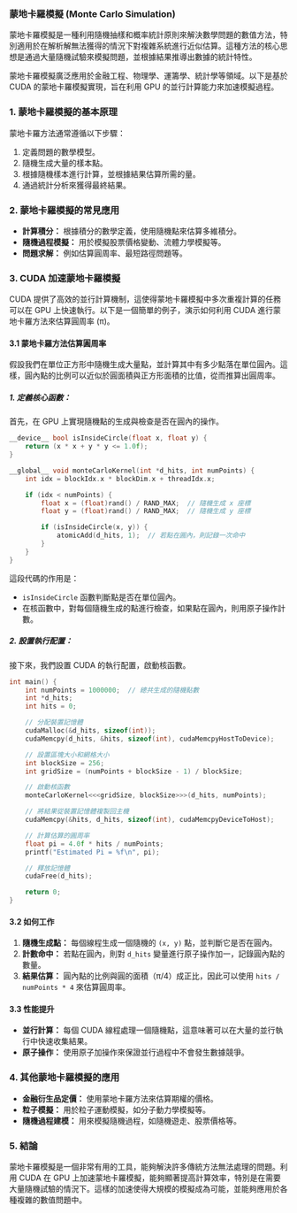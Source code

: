 ### 蒙地卡羅模擬 (Monte Carlo Simulation)

蒙地卡羅模擬是一種利用隨機抽樣和概率統計原則來解決數學問題的數值方法，特別適用於在解析解無法獲得的情況下對複雜系統進行近似估算。這種方法的核心思想是通過大量隨機試驗來模擬問題，並根據結果推導出數據的統計特性。

蒙地卡羅模擬廣泛應用於金融工程、物理學、運籌學、統計學等領域。以下是基於 CUDA 的蒙地卡羅模擬實現，旨在利用 GPU 的並行計算能力來加速模擬過程。

### 1. **蒙地卡羅模擬的基本原理**
蒙地卡羅方法通常遵循以下步驟：
1. 定義問題的數學模型。
2. 隨機生成大量的樣本點。
3. 根據隨機樣本進行計算，並根據結果估算所需的量。
4. 通過統計分析來獲得最終結果。

### 2. **蒙地卡羅模擬的常見應用**
- **計算積分：** 根據積分的數學定義，使用隨機點來估算多維積分。
- **隨機過程模擬：** 用於模擬股票價格變動、流體力學模擬等。
- **問題求解：** 例如估算圓周率、最短路徑問題等。

### 3. **CUDA 加速蒙地卡羅模擬**
CUDA 提供了高效的並行計算機制，這使得蒙地卡羅模擬中多次重複計算的任務可以在 GPU 上快速執行。以下是一個簡單的例子，演示如何利用 CUDA 進行蒙地卡羅方法來估算圓周率 (π)。

#### 3.1 **蒙地卡羅方法估算圓周率**
假設我們在單位正方形中隨機生成大量點，並計算其中有多少點落在單位圓內。這樣，圓內點的比例可以近似於圓面積與正方形面積的比值，從而推算出圓周率。

##### 1. **定義核心函數：**
首先，在 GPU 上實現隨機點的生成與檢查是否在圓內的操作。

```cpp
__device__ bool isInsideCircle(float x, float y) {
    return (x * x + y * y <= 1.0f);
}

__global__ void monteCarloKernel(int *d_hits, int numPoints) {
    int idx = blockIdx.x * blockDim.x + threadIdx.x;

    if (idx < numPoints) {
        float x = (float)rand() / RAND_MAX;  // 隨機生成 x 座標
        float y = (float)rand() / RAND_MAX;  // 隨機生成 y 座標

        if (isInsideCircle(x, y)) {
            atomicAdd(d_hits, 1);  // 若點在圓內，則記錄一次命中
        }
    }
}
```

這段代碼的作用是：
- `isInsideCircle` 函數判斷點是否在單位圓內。
- 在核函數中，對每個隨機生成的點進行檢查，如果點在圓內，則用原子操作計數。

##### 2. **設置執行配置：**
接下來，我們設置 CUDA 的執行配置，啟動核函數。

```cpp
int main() {
    int numPoints = 1000000;  // 總共生成的隨機點數
    int *d_hits;
    int hits = 0;

    // 分配裝置記憶體
    cudaMalloc(&d_hits, sizeof(int));
    cudaMemcpy(d_hits, &hits, sizeof(int), cudaMemcpyHostToDevice);

    // 設置區塊大小和網格大小
    int blockSize = 256;
    int gridSize = (numPoints + blockSize - 1) / blockSize;

    // 啟動核函數
    monteCarloKernel<<<gridSize, blockSize>>>(d_hits, numPoints);

    // 將結果從裝置記憶體複製回主機
    cudaMemcpy(&hits, d_hits, sizeof(int), cudaMemcpyDeviceToHost);

    // 計算估算的圓周率
    float pi = 4.0f * hits / numPoints;
    printf("Estimated Pi = %f\n", pi);

    // 釋放記憶體
    cudaFree(d_hits);

    return 0;
}
```

#### 3.2 **如何工作**
1. **隨機生成點：** 每個線程生成一個隨機的 `(x, y)` 點，並判斷它是否在圓內。
2. **計數命中：** 若點在圓內，則對 `d_hits` 變量進行原子操作加一，記錄圓內點的數量。
3. **結果估算：** 圓內點的比例與圓的面積（π/4）成正比，因此可以使用 `hits / numPoints * 4` 來估算圓周率。

#### 3.3 **性能提升**
- **並行計算：** 每個 CUDA 線程處理一個隨機點，這意味著可以在大量的並行執行中快速收集結果。
- **原子操作：** 使用原子加操作來保證並行過程中不會發生數據競爭。

### 4. **其他蒙地卡羅模擬的應用**
- **金融衍生品定價：** 使用蒙地卡羅方法來估算期權的價格。
- **粒子模擬：** 用於粒子運動模擬，如分子動力學模擬等。
- **隨機過程建模：** 用來模擬隨機過程，如隨機遊走、股票價格等。
  
### 5. **結論**
蒙地卡羅模擬是一個非常有用的工具，能夠解決許多傳統方法無法處理的問題。利用 CUDA 在 GPU 上加速蒙地卡羅模擬，能夠顯著提高計算效率，特別是在需要大量隨機試驗的情況下。這樣的加速使得大規模的模擬成為可能，並能夠應用於各種複雜的數值問題中。